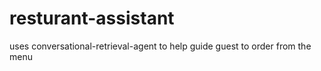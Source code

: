 # resturant-assistant
uses  conversational-retrieval-agent to help guide guest to order from the menu
